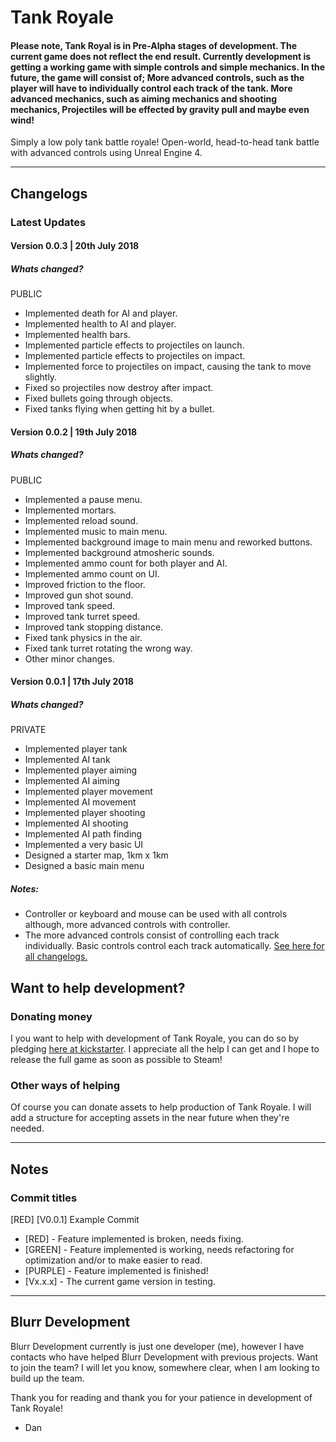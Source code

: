 # Tank Royale
#### Please note, Tank Royal is in Pre-Alpha stages of development. The current game does not reflect the end result. Currently development is getting a working game with simple controls and simple mechanics. In the future, the game will consist of; More advanced controls, such as the player will have to individually control each track of the tank. More advanced mechanics, such as aiming mechanics and shooting mechanics, Projectiles will be effected by gravity pull and maybe even wind!
Simply a low poly tank battle royale! Open-world, head-to-head tank battle with advanced controls using Unreal Engine 4.
****
## Changelogs
### Latest Updates
#### Version 0.0.3 | 20th July 2018
##### Whats changed?
PUBLIC
- Implemented death for AI and player.
- Implemented health to AI and player.
- Implemented health bars.
- Implemented particle effects to projectiles on launch.
- Implemented particle effects to projectiles on impact.
- Implemented force to projectiles on impact, causing the tank to move slightly.
- Fixed so projectiles now destroy after impact.
- Fixed bullets going through objects.
- Fixed tanks flying when getting hit by a bullet.

#### Version 0.0.2 | 19th July 2018
##### Whats changed?
PUBLIC
- Implemented a pause menu.
- Implemented mortars.
- Implemented reload sound.
- Implemented music to main menu.
- Implemented background image to main menu and reworked buttons.
- Implemented background atmosheric sounds.
- Implemented ammo count for both player and AI.
- Implemented ammo count on UI.
- Improved friction to the floor.
- Improved gun shot sound.
- Improved tank speed.
- Improved tank turret speed.
- Improved tank stopping distance.
- Fixed tank physics in the air.
- Fixed tank turret rotating the wrong way.
- Other minor changes.

#### Version 0.0.1 | 17th July 2018
##### Whats changed?
PRIVATE
- Implemented player tank
- Implemented AI tank
- Implemented player aiming
- Implemented AI aiming
- Implemented player movement
- Implemented AI movement
- Implemented player shooting
- Implemented AI shooting
- Implemented AI path finding
- Implemented a very basic UI
- Designed a starter map, 1km x 1km
- Designed a basic main menu
##### Notes:
- Controller or keyboard and mouse can be used with all controls although, more advanced controls with controller.
- The more advanced controls consist of controlling each track individually. Basic controls control each track automatically.
[See here for all changelogs.]()

## Want to help development?
### Donating money
I you want to help with development of Tank Royale, you can do so by pledging [here at kickstarter](https://www.kickstarter.com/projects/1962553683/tank-royale?ref=project_build). I appreciate all the help I can get and I hope to release the full game as soon as possible to Steam!

### Other ways of helping
Of course you can donate assets to help production of Tank Royale. I will add a structure for accepting assets in the near future when they're needed.
****
## Notes
### Commit titles
[RED] [V0.0.1] Example Commit
- [RED] - Feature implemented is broken, needs fixing.
- [GREEN] - Feature implemented is working, needs refactoring for optimization and/or to make easier to read.
- [PURPLE] - Feature implemented is finished!
- [Vx.x.x] - The current game version in testing.
****
## Blurr Development
Blurr Development currently is just one developer (me), however I have contacts who have helped Blurr Development with previous projects. Want to join the team? I will let you know, somewhere clear, when I am looking to build up the team.

Thank you for reading and thank you for your patience in development of Tank Royale!
- Dan
